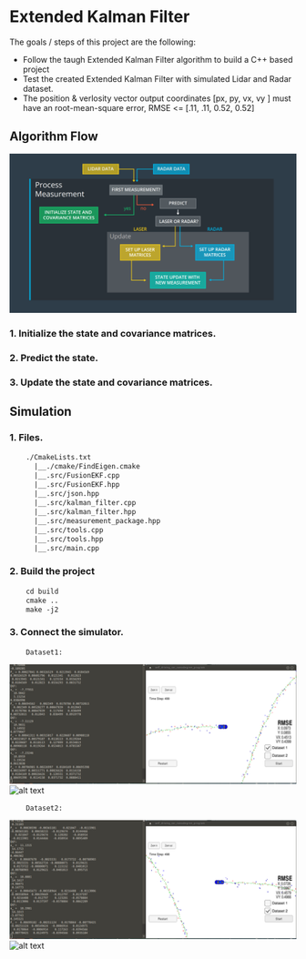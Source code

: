 # Extended Kalman Filter

The goals / steps of this project are the following:
* Follow the taugh Extended Kalman Filter algorithm to build a C++ based project
* Test the created Extended Kalman Filter with simulated Lidar and Radar dataset.
* The position & verlosity vector output coordinates [px, py, vx, vy ] must have an root-mean-square error, RMSE <= [.11, .11, 0.52, 0.52] 



## Algorithm Flow
![alt text](https://github.com/wincle626/Udacity_Term2_Projects/blob/master/project01/img/flowchat.png)

### 1. Initialize the state and covariance matrices.

### 2. Predict the state.

### 3. Update the state and covariance matrices.



## Simulation

### 1. Files.
        ./CmakeLists.txt
          |__./cmake/FindEigen.cmake
          |__.src/FusionEKF.cpp
          |__.src/FusionEKF.hpp
          |__.src/json.hpp
          |__.src/kalman_filter.cpp
          |__.src/kalman_filter.hpp
          |__.src/measurement_package.hpp
          |__.src/tools.cpp
          |__.src/tools.hpp
          |__.src/main.cpp

### 2. Build the project
        cd build
        cmake ..
        make -j2

### 3. Connect the simulator.
        Dataset1:      
![alt text](https://github.com/wincle626/Udacity_Term2_Projects/blob/master/project01/img/dataset1.png)
![alt text](https://github.com/wincle626/Udacity_Term2_Projects/blob/master/project01/img/video.gif)

        Dataset2:      
![alt text](https://github.com/wincle626/Udacity_Term2_Projects/blob/master/project01/img/dataset2.png)
![alt text](https://github.com/wincle626/Udacity_Term2_Projects/blob/master/project01/img/video2.gif)
